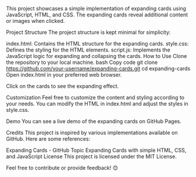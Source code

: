 This project showcases a simple implementation of expanding cards using JavaScript, HTML, and CSS. The expanding cards reveal additional content or images when clicked.

Project Structure
The project structure is kept minimal for simplicity:

index.html: Contains the HTML structure for the expanding cards.
style.css: Defines the styling for the HTML elements.
script.js: Implements the JavaScript logic for expanding and collapsing the cards.
How to Use
Clone the repository to your local machine.
bash
Copy code
git clone https://github.com/your-username/expanding-cards.git
cd expanding-cards
Open index.html in your preferred web browser.

Click on the cards to see the expanding effect.

Customization
Feel free to customize the content and styling according to your needs. You can modify the HTML in index.html and adjust the styles in style.css.

Demo
You can see a live demo of the expanding cards on GitHub Pages.

Credits
This project is inspired by various implementations available on GitHub. Here are some references:

Expanding Cards - GitHub Topic
Expanding Cards with simple HTML, CSS, and JavaScript
License
This project is licensed under the MIT License.

Feel free to contribute or provide feedback! 😊
